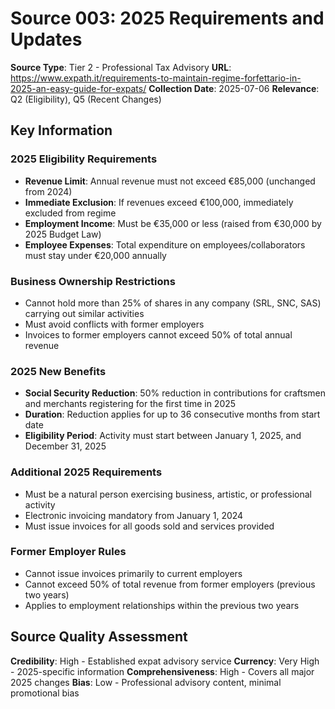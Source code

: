# Source 003: 2025 Requirements and Updates

**Source Type**: Tier 2 - Professional Tax Advisory
**URL**: https://www.expath.it/requirements-to-maintain-regime-forfettario-in-2025-an-easy-guide-for-expats/
**Collection Date**: 2025-07-06
**Relevance**: Q2 (Eligibility), Q5 (Recent Changes)

## Key Information

### 2025 Eligibility Requirements
- **Revenue Limit**: Annual revenue must not exceed €85,000 (unchanged from 2024)
- **Immediate Exclusion**: If revenues exceed €100,000, immediately excluded from regime
- **Employment Income**: Must be €35,000 or less (raised from €30,000 by 2025 Budget Law)
- **Employee Expenses**: Total expenditure on employees/collaborators must stay under €20,000 annually

### Business Ownership Restrictions
- Cannot hold more than 25% of shares in any company (SRL, SNC, SAS) carrying out similar activities
- Must avoid conflicts with former employers
- Invoices to former employers cannot exceed 50% of total annual revenue

### 2025 New Benefits
- **Social Security Reduction**: 50% reduction in contributions for craftsmen and merchants registering for the first time in 2025
- **Duration**: Reduction applies for up to 36 consecutive months from start date
- **Eligibility Period**: Activity must start between January 1, 2025, and December 31, 2025

### Additional 2025 Requirements
- Must be a natural person exercising business, artistic, or professional activity
- Electronic invoicing mandatory from January 1, 2024
- Must issue invoices for all goods sold and services provided

### Former Employer Rules
- Cannot issue invoices primarily to current employers
- Cannot exceed 50% of total revenue from former employers (previous two years)
- Applies to employment relationships within the previous two years

## Source Quality Assessment
**Credibility**: High - Established expat advisory service
**Currency**: Very High - 2025-specific information
**Comprehensiveness**: High - Covers all major 2025 changes
**Bias**: Low - Professional advisory content, minimal promotional bias